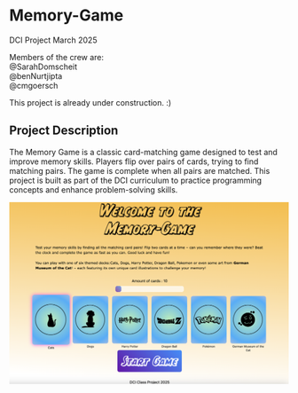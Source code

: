 # Memory-Game 
DCI Project March 2025

Members of the crew are:  
@SarahDomscheit  
@benNurtjipta  
@cmgoersch  

This project is already under construction. :)

## Project Description
The Memory Game is a classic card-matching game designed to test and improve memory skills. Players flip over pairs of cards, trying to find matching pairs. The game is complete when all pairs are matched. This project is built as part of the DCI curriculum to practice programming concepts and enhance problem-solving skills.

![Demo](Demo.png)